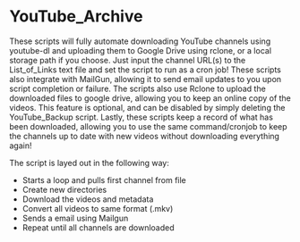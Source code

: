 # YouTube_Archive
These scripts will fully automate downloading YouTube channels using youtube-dl and uploading them to Google Drive using rclone, or a local storage path if you choose. Just input the channel URL(s) to the List_of_Links text file and set the script to run as a cron job! These scripts also integrate with MailGun, allowing it to send email updates to you upon script completion or failure. The scripts also use Rclone to upload the downloaded files to google drive, allowing you to keep an online copy of the videos. This feature is optional, and can be disabled by simply deleting the YouTube_Backup script. Lastly, these scripts keep a record of what has been downloaded, allowing you to use the same command/cronjob to keep the channels up to date with new videos without downloading everything again!

The script is layed out in the following way:
- Starts a loop and pulls first channel from file
- Create new directories
- Download the videos and metadata
- Convert all videos to same format (.mkv)
- Sends a email using Mailgun
- Repeat until all channels are downloaded
